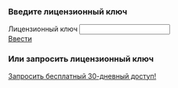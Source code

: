 <div class="license-form__wrap">
<div class="license-form-enter">
<h3 class="text text_h3">
  Введите лицензионный ключ
</h3>

<div class="form form--inline" style="width: 500px;">
  <div class="form__row">
    <label class="label">
      Лицензионный ключ
    </label>
    <input id="license-token-input" class="textfield"
      type="text" license-token name="license-token"
      autocomplete="off" />
  </div>
  <a href="#" id="enter-license-key" class="button button_alt">Ввести</a>
</div>
</div>

<div class="license-form-request">
<h3 class="text text_h3">
  Или запросить лицензионный ключ
</h3>
<div class="button-group">
  <a href="javascript:raOpen()" class="button button_alt">Запросить бесплатный 30-дневный доступ!</a>
</div>
</div>
</div>
